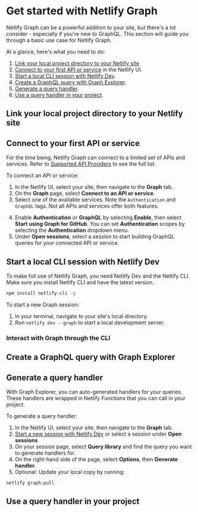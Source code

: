 # Get started with Netlify Graph

Netlify Graph can be a powerful addition to your site, but there's a lot consider - especially if you're new to GraphQL. This section will guide you through a basic use case for Netlify Graph.

At a glance, here's what you need to do:
1. [Link your local project directory to your Netlify site](#link-your-local-project-directory-to-your-netlify-site)
2. [Connect to your first API or service](#connect-to-your-first-api-or-service) in the Netlify UI.
3. [Start a local CLI session with Netlify Dev](#start-a-local-cli-session-with-netlify-dev).
4. [Create a GraphQL query with Graph Explorer](#create-a-graphql-query-with-graph-explorer).
5. [Generate a query handler](#generate-a-query-handler).
6. [Use a query handler in your project](#use-a-query-handler-in-your-project).

## Link your local project directory to your Netlify site


## Connect to your first API or service

For the time being, Netlify Graph can connect to a limited set of APIs and services. Refer to [Supported API Providers](authentication.md#supported-api-providers) to see the full list.

To connect an API or service:
1. In the Netlify UI, select your site, then navigate to the **Graph** tab. 
2. On the **Graph** page, select **Connect to an API or service**.
3. Select one of the available services.
  Note the `Authentication` and `GraphQL` tags. Not all APIs and services offer both features.
<!-- TODO: I made up "Start using Graph for GitHub". Currently, the button text changes depending on whether Authentication or Graph Explorer is selected. However, it doesn't have a state for when both are selected. -->
4. Enable **Authentication** or **GraphQL** by selecting **Enable**, then select **Start using Graph for GitHub**.
  You can set **Authentication** scopes by selecting the **Authentication** dropdown menu.
5. Under **Open sessions**, select a session to start building GraphQL queries for your connected API or service.

## Start a local CLI session with Netlify Dev

To make full use of Netlify Graph, you need Netlify Dev and the Netlify CLI. Make sure you install Netlify CLI and have the latest version.

``` sh
npm install netlify-cli -g
```

To start a new Graph session:
1. In your terminal, navigate to your site's local directory.
2. Run `netlify dev --graph` to start a local development server.


### Interact with Graph through the CLI
<!-- QUESTION: I'm not entirely sure what we want to cover in this section. -->


## Create a GraphQL query with Graph Explorer



## Generate a query handler
With Graph Explorer, you can auto-generated handlers for your queries. These handlers are wrapped in Netlify Functions that you can call in your project. 

To generate a query handler:
1. In the Netlify UI, select your site, then navigate to the **Graph** tab.
2. [Start a new session with Netlify Dev](#start-a-new-session-with-netlify-dev) or select a session under **Open sessions**
3. On your session page, select **Query library** and find the query you want to generate handlers for.
4. On the right-hand side of the page, select **Options**, then **Generate handler**.
5. Optional: Update your local copy by running:
  ```bash
  netlify graph:pull
  ```

## Use a query handler in your project


